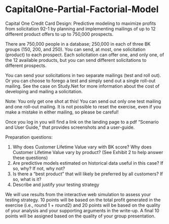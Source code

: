 # CapitalOne-Partial-Factorial-Model
Capital One Credit Card Design: Predictive modeling to maximize profits from solicitation 92-1 by planning and implementing mailings of up to 12  different product offers to up to 750,000 prospects. 

There are 750,000 people in a database; 250,000 in each of three BK groups (150, 200, and 250). You can 
send, at most, one solicitation (product) to each prospect. Each solicitation can offer one, and only one, 
of the 12 available products, but you can send different solicitations to different prospects. 
 
You can send your solicitations in two separate mailings (test and roll out). Or you can choose to forego a 
test and simply send out a single roll-out mailing. See the case on Study.Net for more information about 
the cost of developing and mailing a solicitation. 
 
Note: You only get one shot at this! You can send out only one test mailing and one 
roll-out mailing. It is not possible to reset the exercise, even if you make a mistake 
in either mailing, so please be careful!  
 
Once you log in you will find a link on the landing page to a pdf “Scenario and User Guide,” that provides 
screenshots and a user-guide.  
 
Preparation questions: 
1.  Why does Customer Lifetime Value vary with BK score? Why does Customer Lifetime Value vary by 
product? (See Exhibit 2 to help answer these questions)
2.  Are predictive models estimated on historical data useful in this case? If so, why? If not, why not? 
3.  Is there a “best product” that will likely be preferred by all customers? If so, what is it? 
4.  Describe and justify your testing strategy

We will use results from the interactive web simulation to assess your testing strategy. 10 points will be 
based on the total profit generated in the exercise (i.e., round 1 + round2) and 20 points will be based on 
the quality of your analysis and your supporting arguments in the write-up. A final 10 points will be 
assigned based on the quality of your group presentation. 
